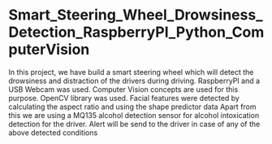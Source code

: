 # Smart_Steering_Wheel_Drowsiness_Detection_RaspberryPI_Python_ComputerVision

In this project, we have build a smart steering wheel which will detect the drowsiness and distraction of the drivers during driving.
RaspberryPI and a USB Webcam was used.
Computer Vision concepts are used for this purpose. OpenCV library was used. 
Facial features were detected by calculating the aspect ratio and using the shape predictor data
Apart from this we are using a MQ135 alcohol detection sensor for alcohol intoxication detection for the driver.
Alert will be send to the driver in case of any of the above detected conditions
